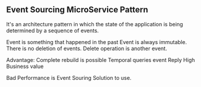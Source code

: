 ## Event Sourcing MicroService Pattern

It's an architecture pattern in which the state of the application is being determined by a sequence of events.
 
Event is something that happened in the past
Event is always immutable. 
There is no deletion of events.
Delete operation is another event.

Advantage:
Complete rebuild is possible 
Temporal queries
event Reply
High Business value

Bad Performance is Event Souring Solution to use.



